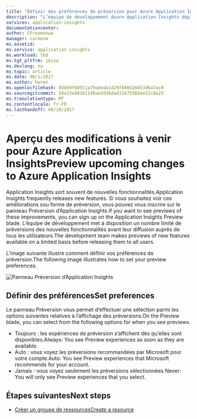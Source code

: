```yaml
---
title: "Définir des préférences de préversion pour Azure Application Insights | Microsoft Docs"
description: "L’équipe de développement Azure Application Insights déploie de nouvelles expériences. Vous pouvez définir les nouvelles expériences dont vous souhaitez avoir une préversion dans le portail Azure."
services: application-insights
documentationcenter: 
author: CFreemanwa
manager: carmonm
ms.assetid: 
ms.service: application-insights
ms.workload: tbd
ms.tgt_pltfrm: ibiza
ms.devlang: na
ms.topic: article
ms.date: 06/1/2017
ms.author: bwren
ms.openlocfilehash: 03b69f68911a79adeab1d29f868d26653d6a7ac0
ms.sourcegitcommit: 50e23e8d3b1148ae2d36dad3167936b4e52c8a23
ms.translationtype: MT
ms.contentlocale: fr-FR
ms.lasthandoff: 08/18/2017
---
```

# <a name="preview-upcoming-changes-to-azure-application-insights"></a><span data-ttu-id="b0376-104">Aperçu des modifications à venir pour Azure Application Insights</span><span class="sxs-lookup"><span data-stu-id="b0376-104">Preview upcoming changes to Azure Application Insights</span></span> 

<span data-ttu-id="b0376-105">Application Insights sort souvent de nouvelles fonctionnalités.</span><span class="sxs-lookup"><span data-stu-id="b0376-105">Application Insights frequently releases new features.</span></span> <span data-ttu-id="b0376-106">Si vous souhaitez voir ces améliorations sou forme de préversion, vous pouvez vous inscrire sur le panneau Préversion d’Application Insights.</span><span class="sxs-lookup"><span data-stu-id="b0376-106">If you want to see previews of these improvements, you can sign up on the Application Insights Preview blade.</span></span>  <span data-ttu-id="b0376-107">L’équipe de développement met à disposition un nombre limité de préversions des nouvelles fonctionnalités avant leur diffusion auprès de tous les utilisateurs.</span><span class="sxs-lookup"><span data-stu-id="b0376-107">The development team makes previews of new features available on a limited basis before releasing them to all users.</span></span> 

<span data-ttu-id="b0376-108">L’image suivante illustre comment définir vos préférences de préversion.</span><span class="sxs-lookup"><span data-stu-id="b0376-108">The following image illustrates how to set your preview preferences.</span></span>

![Panneau Préversion d’Application Insights](./media/app-insights-preview/preview.png)

## <a name="set-preferences"></a><span data-ttu-id="b0376-110">Définir des préférences</span><span class="sxs-lookup"><span data-stu-id="b0376-110">Set preferences</span></span>

<span data-ttu-id="b0376-111">Le panneau Préversion vous permet d’effectuer une sélection parmi les options suivantes relatives à l’affichage des préversions.</span><span class="sxs-lookup"><span data-stu-id="b0376-111">On the Preview blade, you can select from the following options for when you see previews.</span></span>

- <span data-ttu-id="b0376-112">Toujours : les expériences de préversion s’affichent dès qu’elles sont disponibles.</span><span class="sxs-lookup"><span data-stu-id="b0376-112">Always: You see Preview experiences as soon as they are available.</span></span>
- <span data-ttu-id="b0376-113">Auto : vous voyez les préversions recommandées par Microsoft pour votre compte.</span><span class="sxs-lookup"><span data-stu-id="b0376-113">Auto: You see Preview experiences that Microsoft recommends for your account.</span></span> 
- <span data-ttu-id="b0376-114">Jamais : vous voyez seulement les préversions sélectionnées.</span><span class="sxs-lookup"><span data-stu-id="b0376-114">Never: You will only see Preview experiences that you select.</span></span> 

## <a name="next-steps"></a><span data-ttu-id="b0376-115">Étapes suivantes</span><span class="sxs-lookup"><span data-stu-id="b0376-115">Next steps</span></span>

- [<span data-ttu-id="b0376-116">Créer un groupe de ressources</span><span class="sxs-lookup"><span data-stu-id="b0376-116">Create a resource</span></span>](app-insights-create-new-resource.md)
